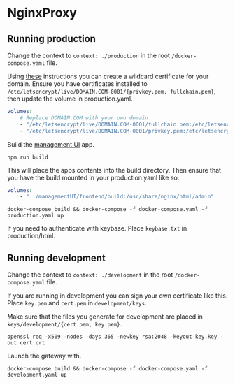 # NginxProxy

## Running production

Change the context to `context: ./production` in the root `/docker-compose.yaml` file.

Using [these](https://certbot.eff.org/lets-encrypt/debianbuster-nginx) instructions you can create a wildcard certificate for your domain.
Ensure you have certificates installed to `/etc/letsencrypt/live/DOMAIN.COM-0001/{privkey.pem, fullchain.pem}`, then update the volume in production.yaml.

```yaml
volumes:
    # Replace DOMAIN.COM with your own domain
    - "/etc/letsencrypt/live/DOMAIN.COM-0001/fullchain.pem:/etc/letsencrypt/live/DOMAIN.COM/fullchain.pem"
    - "/etc/letsencrypt/live/DOMAIN.COM-0001/privkey.pem:/etc/letsencrypt/live/DOMAIN.COM/privkey.pem"
```

Build the [management UI](https://github.com/rolandw-blog/managementUI) app.

```none
npm run build
```

This will place the apps contents into the build directory. Then ensure that you have the build mounted in your production.yaml like so.

```yaml
volumes:
    - "../managementUI/frontend/build:/usr/share/nginx/html/admin"
```

```none
docker-compose build && docker-compose -f docker-compose.yaml -f production.yaml up
```

If you need to authenticate with keybase. Place `keybase.txt` in production/html.

## Running development

Change the context to `context: ./development` in the root `/docker-compose.yaml` file.

If you are running in development you can sign your own certificate like this. Place `key.pem` and `cert.pem` in `development/keys`.

Make sure that the files you generate for development are placed in `keys/development/{cert.pem, key.pem}`.

```none
openssl req -x509 -nodes -days 365 -newkey rsa:2048 -keyout key.key -out cert.crt
```

Launch the gateway with.

```none
docker-compose build && docker-compose -f docker-compose.yaml -f development.yaml up
```
